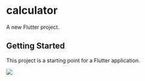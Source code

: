 # calculator

A new Flutter project.

## Getting Started

This project is a starting point for a Flutter application.

![](https://drive.google.com/file/d/1LKPhyq8AFuPJizlQjtWFEg-_miqLSmht/view?usp=sharing)
